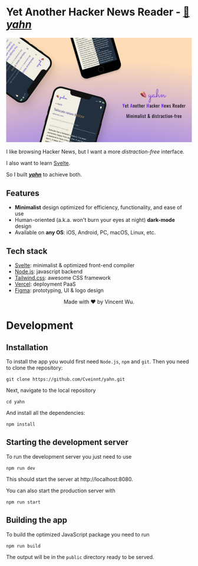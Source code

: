 # Yet Another Hacker News Reader - [🍠 *yahn*](https://yahn.vercel.app)

![demo](/public/img/demo.jpg)

I like browsing Hacker News, but I want a more *distraction-free* interface.

I also want to learn [Svelte](https://svelte.dev/).

So I built [_**yahn**_](https://yahn.vercel.app) to achieve both.

## Features
-  **Minimalist** design optimized for efficiency, functionality, and ease of use
- Human-oriented (a.k.a. won't burn your eyes at night) **dark-mode** design
- Available on **any OS**: iOS, Android, PC, macOS, Linux, etc.

## Tech stack
- [Svelte](https://svelte.dev): minimalist & optimized front-end compiler
- [Node.js](https://nodejs.org/): javascript backend
- [Tailwind.css](https://tailwindcss.com/): awesome CSS framework
- [Vercel](https://vercel.com): deployment PaaS 
- [Figma](https://figma.com): prototyping, UI & logo design

<p align="center"> Made with ❤️ by Vincent Wu.</p>


# Development
## Installation
To install the app you would first need `Node.js`, `npm` and `git`. Then you need to clone the repository:

	git clone https://github.com/Cveinnt/yahn.git

Next, navigate to the local repository

    cd yahn

And install all the dependencies:

	npm install


## Starting the development server
To run the development server you just need to use

	npm run dev

This should start the server at http://localhost:8080.

You can also start the production server with

	npm run start


## Building the app
To build the optimized JavaScript package you need to run

	npm run build
	
The output will be in the `public` directory ready to be served.
